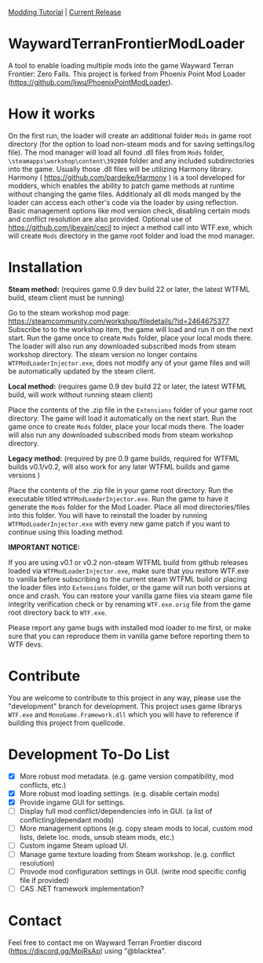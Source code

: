 [Modding Tutorial](https://github.com/BlackteaGit/WaywardTerranFrontierModLoader/wiki/A-Quick-Introduction-To-DLL-Modding) | [Current Release](https://github.com/BlackteaGit/WaywardTerranFrontierModLoader/releases)
# WaywardTerranFrontierModLoader

A tool to enable loading multiple mods into the game Wayward Terran Frontier: Zero Falls. This project is forked from Phoenix Point Mod Loader
(https://github.com/Ijwu/PhoenixPointModLoader).

# How it works

On the first run, the loader will create an additional folder `Mods` in game root directory (for the option to load non-steam mods and for saving settings/log file).
The mod manager will load all found .dll files from `Mods` folder, `\steamapps\workshop\content\392080` folder and any included subdirectories into the game. Usually those .dll files will be utilizing Harmony library.
Harmony ( https://github.com/pardeike/Harmony ) is a tool developed for modders, which enables the ability to patch game methods at runtime without changing the game files.
Additionaly all dll mods manged by the loader can access each other's code via the loader by using reflection.
Basic management options like mod version check, disabling certain mods and conflict resolution are also provided.
Optional use of https://github.com/jbevain/cecil to inject a method call into WTF.exe, which will create `Mods` directory in the game root folder and load the mod manager.

# Installation

**Steam method:** (requires game 0.9 dev build 22 or later, the latest WTFML build, steam client must be running)

Go to the steam workshop mod page: https://steamcommunity.com/workshop/filedetails/?id=2464675377
Subscribe to to the workshop item, the game will load and run it on the next start.
Run the game once to create `Mods` folder, place your local mods there. The loader will also run any downloaded subscribed mods from steam workshop directory.
The steam version no longer contains `WTFModLoaderInjector.exe`, does not modify any of your game files and will be automatically updated by the steam client.

**Local method:** (requires game 0.9 dev build 22 or later, the latest WTFML build, will work without running steam client)

Place the contents of the .zip file in the `Extensions` folder of your game root directory.
The game will load it automatically on the next start.
Run the game once to create `Mods` folder, place your local mods there. The loader will also run any downloaded subscribed mods from steam workshop directory.

**Legacy method:** (required by pre 0.9 game builds, required for WTFML builds v0.1/v0.2, will also work for any later WTFML builds and game versions )

Place the contents of the .zip file in your game root directory. Run the executable titled `WTFModLoaderInjector.exe`.
Run the game to have it generate the `Mods` folder for the Mod Loader. Place all mod directories/files into this folder.
You will have to reinstall the loader by running `WTFModLoaderInjector.exe` with every new game patch if you want to continue using this loading method.

**IMPORTANT NOTICE:** 

If you are using v0.1 or v0.2 non-steam WTFML build from github releases loaded via `WTFModLoaderInjector.exe`, make sure that you restore WTF.exe to vanilla before subscribing to the current steam WTFML build or placing the loader files into `Extensions` folder, or the game will run both versions at once and crash.
You can restore your vanilla game files via steam game file integrity verification check or by renaming `WTF.exe.orig` file from the game root directory back to `WTF.exe`.

Please report any game bugs with installed mod loader to me first, or make sure that you can reproduce them in vanilla game before reporting them to WTF devs.

# Contribute

You are welcome to contribute to this project in any way, please use the "development" branch for development.
This project uses game librarys `WTF.exe` and `MonoGame.Framework.dll` which you will have to reference if building this project from quellcode.

# Development To-Do List

- [x] More robust mod metadata. (e.g. game version compatibility, mod conflicts, etc.)
- [x] More robust mod loading settings. (e.g. disable certain mods)
- [x] Provide ingame GUI for settings.
- [ ] Display full mod conflict/dependencies info in GUI. (a list of conflicting/dependant mods)
- [ ] More management options (e.g. copy steam mods to local, custom mod lists, delete loc. mods, unsub steam mods, etc.)
- [ ] Custom ingame Steam upload UI.
- [ ] Manage game texture loading from Steam workshop. (e.g. conflict resolution)
- [ ] Provode mod configuration settings in GUI. (write mod specific config file if provided)
- [ ] CAS .NET framework implementation?

# Contact

 Feel free to contact me on Wayward Terran Frontier discord (https://discord.gg/MpjRsAp) using "@blacktea".
